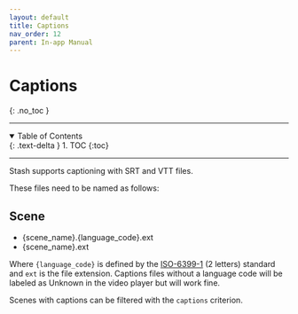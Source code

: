 ```yaml
---
layout: default
title: Captions
nav_order: 12
parent: In-app Manual
---
```


# **Captions**
{: .no_toc }

---

<details open markdown="block">
  <summary>
    Table of Contents
  </summary>
  {: .text-delta }
1. TOC
{:toc}
</details>

---

Stash supports captioning with SRT and VTT files.

These files need to be named as follows:

## Scene

- {scene_name}.{language_code}.ext
- {scene_name}.ext

Where `{language_code}` is defined by the [ISO-6399-1](https://en.wikipedia.org/wiki/List_of_ISO_639-1_codes) (2 letters) standard and `ext` is the file extension. Captions files without a language code will be labeled as Unknown in the video player but will work fine.

Scenes with captions can be filtered with the `captions` criterion.
